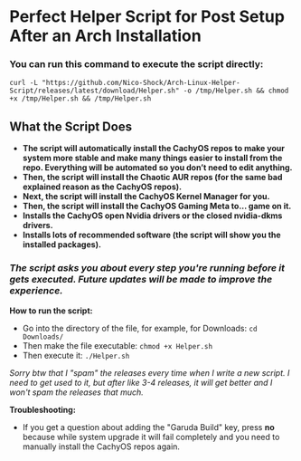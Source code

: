 # Perfect Helper Script for Post Setup After an Arch Installation

### **You can run this command to execute the script directly:**
`curl -L "https://github.com/Nico-Shock/Arch-Linux-Helper-Script/releases/latest/download/Helper.sh" -o /tmp/Helper.sh && chmod +x /tmp/Helper.sh && /tmp/Helper.sh`

## **What the Script Does**

- **The script will automatically install the CachyOS repos to make your system more stable and make many things easier to install from the repo. Everything will be automated so you don’t need to edit anything.**
- **Then, the script will install the Chaotic AUR repos (for the same bad explained reason as the CachyOS repos).**
- **Next, the script will install the CachyOS Kernel Manager for you.**
- **Then, the script will install the CachyOS Gaming Meta to... game on it.**
- **Installs the CachyOS open Nvidia drivers or the closed nvidia-dkms drivers.**
- **Installs lots of recommended software (the script will show you the installed packages).**

### *The script asks you about every step you're running before it gets executed. Future updates will be made to improve the experience.*

**How to run the script:**

- Go into the directory of the file, for example, for Downloads: `cd Downloads/`
- Then make the file executable: `chmod +x Helper.sh`
- Then execute it: `./Helper.sh`

*Sorry btw that I "spam" the releases every time when I write a new script. I need to get used to it, but after like 3-4 releases, it will get better and I won't spam the releases that much.*

**Troubleshooting:**

- If you get a question about adding the "Garuda Build" key, press **no** because while system upgrade it will fail completely and you need to manually install the CachyOS repos again.

